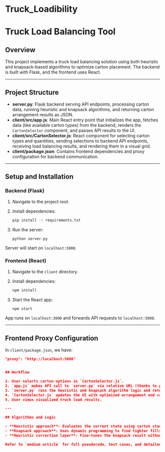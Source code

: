 # Truck_Loadibility
# Truck Load Balancing Tool

## Overview
This project implements a truck load balancing solution using both heuristic and knapsack-based algorithms to optimize carton placement. The backend is built with Flask, and the frontend uses React.

---

## Project Structure

- **server.py**: Flask backend serving API endpoints, processing carton data, running heuristic and knapsack algorithms, and returning carton arrangement results as JSON.
- **client/src/app.js**: Main React entry point that initializes the app, fetches data (like available carton types) from the backend, renders the `CartonSelector` component, and passes API results to the UI.
- **client/src/CartonSelector.js**: React component for selecting carton types and quantities, sending selections to backend API endpoints, receiving load balancing results, and rendering them in a visual grid.
- **client/package.json**: Contains frontend dependencies and proxy configuration for backend communication.

---

## Setup and Installation

### Backend (Flask)

1. Navigate to the project root.
2. Install dependencies:

    ```bash
    pip install -r requirements.txt
    ```

3. Run the server:

    ```bash
    python server.py
    ```

Server will start on `localhost:5000`.

### Frontend (React)

1. Navigate to the `client` directory.
2. Install dependencies:

    ```bash
    npm install
    ```

3. Start the React app:

    ```bash
    npm start
    ```

App runs on `localhost:3000` and forwards API requests to `localhost:5000`.

---

## Frontend Proxy Configuration

In `client/package.json`, we have:

```json
"proxy": "http://localhost:5000"


## Workflow

1. User selects carton options in `CartonSelector.js`.
2. `app.js` makes API call to `server.py` via relative URL (thanks to proxy configuration).
3. `server.py` runs the heuristic and knapsack algorithm logic and returns a JSON response.
4. `CartonSelector.js` updates the UI with optimized arrangement and carton counts.
5. User views visualized truck load results.

---

## Algorithms and Logic

- **Heuristic approach**: Evaluates the current state using carton stack height and unused space in width.
- **Knapsack approach**: Uses dynamic programming to find tighter fills without real-time adjustments, accounting for ±2% carton size variation.
- **Heuristic correction layer**: Fine-tunes the knapsack result without backtracking.

Refer to `medium article` for full pseudocode, test cases, and detailed comparative analysis.
